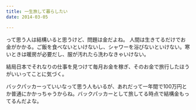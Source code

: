 ```yaml
---
title: 一生旅して暮らしたい
date: 2014-03-05

---
```


って思う人は結構いると思うけど、問題は金だよね。
人間は生きてるだけでお金がかかる。ご飯を食べないといけないし、シャワーを浴びないといけない。寒いときは暖房が必要だし、服が汚れたら洗わなきゃいけない。

結局日本でそれなりの仕事を見つけて毎月お金を稼ぎ、そのお金で旅行したほうがいいってことに気づく。

バックパッカーっていいなって思う人もいるが、あれだって一年間で100万円とか普通にかかっちゃうからね。バックパッカーとして旅してる時点で結構金もってるんだよな。
